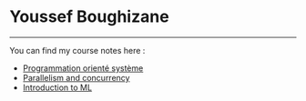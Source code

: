 # Youssef Boughizane 

---

You can find my course notes here : 

<ul>
        <li><a href="BA4/POS/cours.html">
            Programmation orienté système</a></li>
        <li><a href="BA4/ParaConc/cours.html">Parallelism and concurrency</a></li>
        <li><a href="BA4/ML/cours.html">Introduction to ML</a></li>
</ul>
